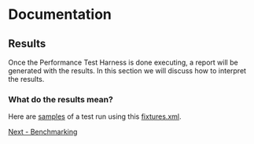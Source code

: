 # Documentation

## Results

Once the Performance Test Harness is done executing, a report will be generated with the results. In this section we will discuss how to interpret the results. 

### What do the results mean?

Here are [samples](benchmarks/10.3.0/reports) of a test run using this [fixtures.xml](benchmarks/10.3.0/fixtures/fixtures_tcp.xml). 

[Next - Benchmarking](5_benchmarking.md)
